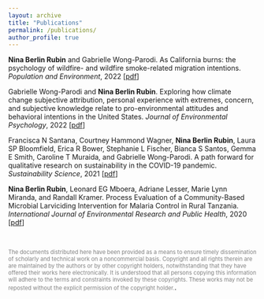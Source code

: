 ```yaml
---
layout: archive
title: "Publications"
permalink: /publications/
author_profile: true
---
```


<!--{% if author.googlescholar %}
  You can also find my articles on <u><a href="{{author.googlescholar}}">my Google Scholar profile</a>.</u>
{% endif %}

{% include base_path %}

{% for post in site.publications reversed %}
  {% include archive-single.html %}
{% endfor %}
-->


**Nina Berlin Rubin** and Gabrielle Wong-Parodi. As California burns: the psychology of wildfire- and wildfire smoke-related migration intentions. *Population and Environment*, 2022 \[[pdf](http://nberlinrubin.github.io/files/paper1.pdf)\]

Gabrielle Wong-Parodi and **Nina Berlin Rubin**. Exploring how climate change subjective attribution, personal experience with extremes, concern, and subjective knowledge relate to pro-environmental attitudes and behavioral intentions in the United States. *Journal of Environmental Psychology*, 2022 \[[pdf](http://nberlinrubin.github.io/files/paper2.pdf)\]

Francisca N Santana, Courtney Hammond Wagner, **Nina Berlin Rubin**, Laura SP Bloomfield, Erica R Bower, Stephanie L Fischer, Bianca S Santos, Gemma E Smith, Caroline T Muraida, and Gabrielle Wong-Parodi. A path forward for qualitative research on sustainability in the COVID-19 pandemic. *Sustainability Science*, 2021 \[[pdf](http://nberlinrubin.github.io/files/paper3.pdf)\]

**Nina Berlin Rubin**, Leonard EG Mboera, Adriane Lesser, Marie Lynn Miranda, and Randall Kramer. Process Evaluation of a Community-Based Microbial Larviciding Intervention for Malaria Control in Rural Tanzania. *International Journal of Environmental Research and Public Health*, 2020 \[[pdf](http://nberlinrubin.github.io/files/paper4.pdf)\]

<br/>


<span style="color:grey; font-size:0.8em">The documents distributed here have been provided as a means to ensure timely dissemination of scholarly and technical work on a noncommercial basis. Copyright and all rights therein are are maintained by the authors or by other copyright holders, notwithstanding that they have offered their works here electronically. It is understood that all persons copying this information will adhere to the terms and constraints invoked by these copyrights. These works may not be reposted without the explicit permission of the copyright holder.</span>.
